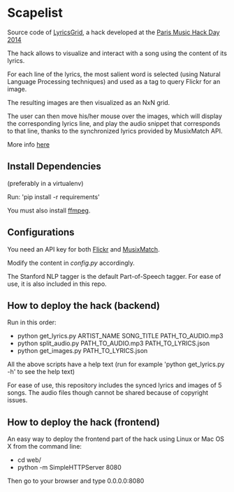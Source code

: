 Scapelist
======

Source code of [LyricsGrid](http://searchsounds.upf.edu/lyrics_grid/), a hack developed at the [Paris Music Hack Day 2014](http://new.musichackday.org/2014/paris/)

The hack allows to visualize and interact with a song using the content of its lyrics.

For each line of the lyrics, the most salient word is selected (using Natural Language Processing techniques) and used as a tag to query Flickr for an image.

The resulting images are then visualized as an NxN grid.

The user can then move his/her mouse over the images, which will display the corresponding lyrics line, and play the audio snippet that corresponds to that line, thanks to the synchronized lyrics provided by MusixMatch API.

More info [here](https://www.hackerleague.org/hackathons/music-hack-day-paris-number-2/hacks/lyricsgrid-and-thisdayinplaylist)

Install Dependencies
------

(preferably in a virtualenv)

Run: 'pip install -r requirements'

You must also install [ffmpeg](https://www.ffmpeg.org/download.html).

Configurations
------

You need an API key for both [Flickr](https://www.flickr.com/services/api/misc.api_keys.html) and [MusixMatch](https://developer.musixmatch.com/).

Modify the content in _config.py_ accordingly.

The Stanford NLP tagger is the default Part-of-Speech tagger. For ease of use, it is also included in this repo.

How to deploy the hack (backend)
------

Run in this order:

* python get_lyrics.py ARTIST_NAME SONG_TITLE PATH_TO_AUDIO.mp3
* python split_audio.py PATH_TO_AUDIO.mp3 PATH_TO_LYRICS.json
* python get_images.py PATH_TO_LYRICS.json

All the above scripts have a help text (run for example 'python get_lyrics.py -h' to see the help text)

For ease of use, this repository includes the synced lyrics and images of 5 songs. The audio files though cannot be shared because of copyright issues. 

How to deploy the hack (frontend)
------
An easy way to deploy the frontend part of the hack using Linux or Mac OS X from the command line:

* cd web/
* python -m SimpleHTTPServer 8080

Then go to your browser and type 0.0.0.0:8080


